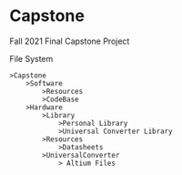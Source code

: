 # Capstone
Fall 2021 Final Capstone Project


File System
```
>Capstone
    >Software
        >Resources
        >CodeBase
    >Hardware
        >Library
            >Personal Library
            >Universal Converter Library
        >Resources
            >Datasheets
        >UniversalConverter
            > Altium Files
```
